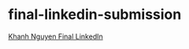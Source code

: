 # final-linkedin-submission

<!--- In the text below, please replace "Your Name" with your name, and provide a link to your LinkedIn in the parenthesis. --->

[Khanh Nguyen Final LinkedIn](https://www.linkedin.com/in/khanhnguyenq/)
